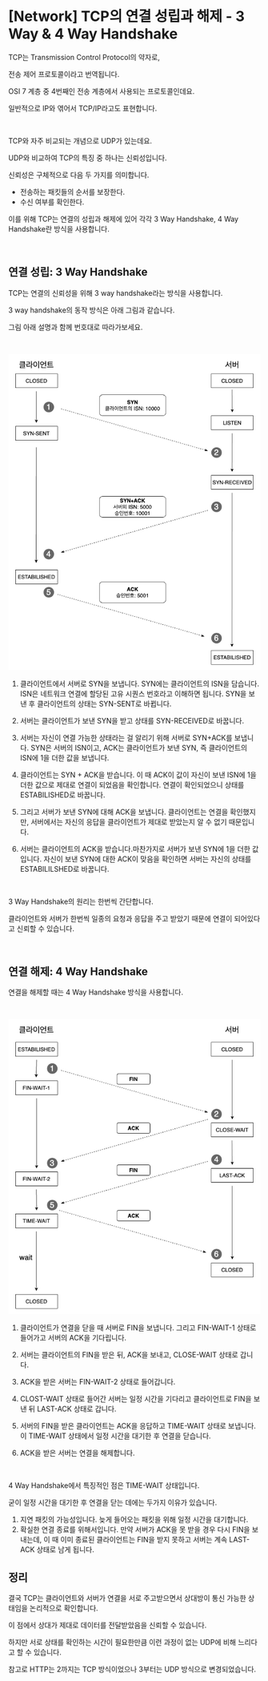 # [Network] TCP의 연결 성립과 해제 - 3 Way & 4 Way Handshake

TCP는 Transmission Control Protocol의 약자로,

전송 제어 프로토콜이라고 번역됩니다.

OSI 7 계층 중 4번째인 전송 계층에서 사용되는 프로토콜인데요.

일반적으로 IP와 엮어서 TCP/IP라고도 표현합니다.

<br>

TCP와 자주 비교되는 개념으로 UDP가 있는데요.

UDP와 비교하여 TCP의 특징 중 하나는 신뢰성입니다.

신뢰성은 구체적으로 다음 두 가지를 의미합니다.

- 전송하는 패킷들의 순서를 보장한다.
- 수신 여부를 확인한다.

이를 위해 TCP는 연결의 성립과 해제에 있어 각각 3 Way Handshake, 4 Way Handshake란 방식을 사용합니다.

<br>

## 연결 성립: 3 Way Handshake

TCP는 연결의 신뢰성을 위해 3 way handshake라는 방식을 사용합니다.

3 way handshake의 동작 방식은 아래 그림과 같습니다.

그림 아래 설명과 함께 번호대로 따라가보세요.

<br>

![3 Way Handshake](./image1.png)
<!--[##_Image|kage@Q42Nu/btr4gTjfkFp/cOJQVP2vpzPeRTEly2sBo0/img.png|alignCenter|width="100%"|_##]-->

1. 클라이언트에서 서버로 SYN을 보냅니다. SYN에는 클라이언트의 ISN을 담습니다. ISN은 네트워크 연결에 할당된 고유 시퀀스 번호라고 이해하면 됩니다. SYN을 보낸 후 클라이언트의 상태는 SYN-SENT로 바뀝니다.

2. 서버는 클라이언트가 보낸 SYN을 받고 상태를 SYN-RECEIVED로 바꿉니다.

3. 서버는 자신이 연결 가능한 상태라는 걸 알리기 위해 서버로 SYN+ACK를 보냅니다. SYN은 서버의 ISN이고, ACK는 클라이언트가 보낸 SYN, 즉 클라이언트의 ISN에 1을 더한 값을 보냅니다.

4. 클라이언트는 SYN + ACK을 받습니다. 이 때 ACK이 값이 자신이 보낸 ISN에 1을 더한 값으로 제대로 연결이 되었음을 확인합니다. 연결이 확인되었으니 상태를 ESTABILISHED로 바꿉니다.

5. 그리고 서버가 보낸 SYN에 대해 ACK을 보냅니다. 클라이언트는 연결을 확인했지만, 서버에서는 자신의 응답을 클라이언트가 제대로 받았는지 알 수 없기 때문입니다.

6. 서버는 클라이언트의 ACK을 받습니다.마찬가지로 서버가 보낸 SYN에 1을 더한 값입니다. 자신이 보낸 SYN에 대한 ACK이 맞음을 확인하면 서버는 자신의 상태를 ESTABILILSHED로 바꿉니다.


<br>

3 Way Handshake의 원리는 한번씩 간단합니다.

클라이언트와 서버가 한번씩 일종의 요청과 응답을 주고 받았기 때문에 연결이 되어있다고 신뢰할 수 있습니다.

<br>

## 연결 해제: 4 Way Handshake

연결을 해제할 때는 4 Way Handshake 방식을 사용합니다.

<br>

![4 Way Handshake](./image2.png)
<!--[##_Image|kage@LoTQ5/btr4kihPR7G/bAK2Dn6cmfvPUgScQDC26k/img.png|alignCenter|width="100%"|_##]-->

1. 클라이언트가 연결을 닫을 때 서버로 FIN을 보냅니다. 그리고 FIN-WAIT-1 상태로 들어가고 서버의 ACK을 기다립니다.

2. 서버는 클라이언트의 FIN을 받은 뒤, ACK을 보내고, CLOSE-WAIT 상태로 갑니다.

3. ACK을 받은 서버는 FIN-WAIT-2 상태로 들어갑니다.

4. CLOST-WAIT 상태로 들어간 서버는 일정 시간을 기다리고 클라이언트로 FIN을 보낸 뒤 LAST-ACK 상태로 갑니다.

5. 서버의 FIN을 받은 클라이언트는 ACK을 응답하고 TIME-WAIT 상태로 보냅니다. 이 TIME-WAIT 상태에서 일정 시간을 대기한 후 연결을 닫습니다.

6. ACK을 받은 서버는 연결을 해제합니다.

<br>

4 Way Handshake에서 특징적인 점은 TIME-WAIT 상태입니다.

굳이 일정 시간을 대기한 후 연결을 닫는 데에는 두가지 이유가 있습니다.

1. 지연 패킷의 가능성입니다. 늦게 들어오는 패킷을 위해 일정 시간을 대기합니다.
2. 확실한 연결 종료를 위해서입니다. 만약 서버가 ACK을 못 받을 경우 다시 FIN을 보내는데, 이 때 이미 종료된 클라이언트는 FIN을 받지 못하고 서버는 계속 LAST-ACK 상태로 남게 됩니다.



## 정리

결국 TCP는 클라이언트와 서버가 연결을 서로 주고받으면서 상대방이 통신 가능한 상태임을 논리적으로 확인합니다.

이 점에서 상대가 제대로 데이터를 전달받았음을 신뢰할 수 있습니다.

하지만 서로 상태를 확인하는 시간이 필요한만큼 이런 과정이 없는 UDP에 비해 느리다고 할 수 있습니다.

참고로 HTTP는 2까지는 TCP 방식이었으나 3부터는 UDP 방식으로 변경되었습니다.

